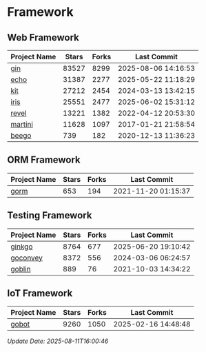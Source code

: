 # Framework

## Web Framework
| Project Name | Stars | Forks | Last Commit |
| ------------ | ----- | ----- | ----------- |
| [gin](https://github.com/gin-gonic/gin) | 83527 | 8299 | 2025-08-06 14:16:53 |
| [echo](https://github.com/labstack/echo) | 31387 | 2277 | 2025-05-22 11:18:29 |
| [kit](https://github.com/go-kit/kit) | 27212 | 2454 | 2024-03-13 13:42:15 |
| [iris](https://github.com/kataras/iris) | 25551 | 2477 | 2025-06-02 15:31:12 |
| [revel](https://github.com/revel/revel) | 13221 | 1382 | 2022-04-12 20:53:30 |
| [martini](https://github.com/go-martini/martini) | 11628 | 1097 | 2017-01-21 21:58:54 |
| [beego](https://github.com/astaxie/beego) | 739 | 182 | 2020-12-13 11:36:23 |

## ORM Framework
| Project Name | Stars | Forks | Last Commit |
| ------------ | ----- | ----- | ----------- |
| [gorm](https://github.com/jinzhu/gorm) | 653 | 194 | 2021-11-20 01:15:37 |

## Testing Framework
| Project Name | Stars | Forks | Last Commit |
| ------------ | ----- | ----- | ----------- |
| [ginkgo](https://github.com/onsi/ginkgo) | 8764 | 677 | 2025-06-20 19:10:42 |
| [goconvey](https://github.com/smartystreets/goconvey) | 8372 | 556 | 2024-03-06 06:24:57 |
| [goblin](https://github.com/franela/goblin) | 889 | 76 | 2021-10-03 14:34:22 |

## IoT Framework
| Project Name | Stars | Forks | Last Commit |
| ------------ | ----- | ----- | ----------- |
| [gobot](https://github.com/hybridgroup/gobot) | 9260 | 1050 | 2025-02-16 14:48:48 |

*Update Date: 2025-08-11T16:00:46*